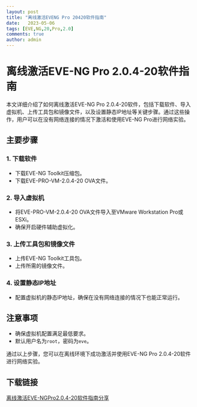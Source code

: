 ```yaml
---
layout: post
title: "离线激活EVENG Pro 20420软件指南"
date:   2023-05-06
tags: [EVE,NG,20,Pro,2.0]
comments: true
author: admin
---
```

# 离线激活EVE-NG Pro 2.0.4-20软件指南

本文详细介绍了如何离线激活EVE-NG Pro 2.0.4-20软件，包括下载软件、导入虚拟机、上传工具包和镜像文件，以及设置静态IP地址等关键步骤。通过这些操作，用户可以在没有网络连接的情况下激活和使用EVE-NG Pro进行网络实验。

## 主要步骤

### 1. 下载软件
- 下载EVE-NG Toolkit压缩包。
- 下载EVE-PRO-VM-2.0.4-20 OVA文件。

### 2. 导入虚拟机
- 将EVE-PRO-VM-2.0.4-20 OVA文件导入至VMware Workstation Pro或ESXi。
- 确保开启硬件辅助虚拟化。

### 3. 上传工具包和镜像文件
- 上传EVE-NG Toolkit工具包。
- 上传所需的镜像文件。

### 4. 设置静态IP地址
- 配置虚拟机的静态IP地址，确保在没有网络连接的情况下也能正常运行。

## 注意事项
- 确保虚拟机配置满足最低要求。
- 默认用户名为`root`，密码为`eve`。

通过以上步骤，您可以在离线环境下成功激活并使用EVE-NG Pro 2.0.4-20软件进行网络实验。

## 下载链接

[离线激活EVE-NGPro2.0.4-20软件指南分享](https://pan.quark.cn/s/aec85b03cd14)